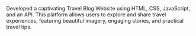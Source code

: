 Developed a captivating Travel Blog Website using HTML, CSS, JavaScript, and an API.
This platform allows users to explore and share travel experiences, featuring beautiful imagery, engaging stories, and practical travel tips.
